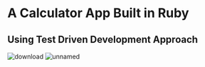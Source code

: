 # A Calculator App Built in Ruby
## Using Test Driven Development Approach
![download](https://github.com/AhindraD/testDrivenDev-calcInRuby/assets/83480142/ec7581bf-fe13-4bcf-9443-1a6bccad65f5)
![unnamed](https://github.com/AhindraD/testDrivenDev-calcInRuby/assets/83480142/002f9f62-4a01-492b-86a8-9878fab1c627)

